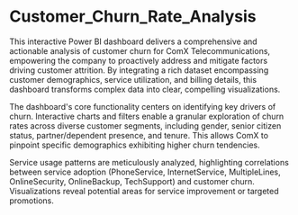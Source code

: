 # Customer_Churn_Rate_Analysis
This interactive Power BI dashboard delivers a comprehensive and actionable analysis of customer churn for ComX Telecommunications, empowering the company to proactively address and mitigate factors driving customer attrition. By integrating a rich dataset encompassing customer demographics, service utilization, and billing details, this dashboard transforms complex data into clear, compelling visualizations.

The dashboard's core functionality centers on identifying key drivers of churn. Interactive charts and filters enable a granular exploration of churn rates across diverse customer segments, including gender, senior citizen status, partner/dependent presence, and tenure. This allows ComX to pinpoint specific demographics exhibiting higher churn tendencies.

Service usage patterns are meticulously analyzed, highlighting correlations between service adoption (PhoneService, InternetService, MultipleLines, OnlineSecurity, OnlineBackup, TechSupport) and customer churn. Visualizations reveal potential areas for service improvement or targeted promotions.

